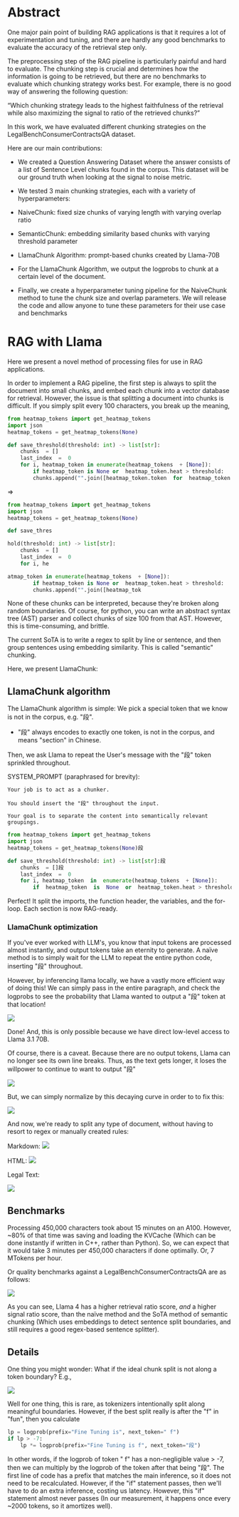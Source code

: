 # Abstract

One major pain point of building RAG applications is that it requires a lot of experimentation and tuning, and there are hardly any good benchmarks to evaluate the accuracy of the retrieval step only.

The preprocessing step of the RAG pipeline is particularly painful and hard to evaluate. The chunking step is crucial and determines how the information is going to be retrieved, but there are no benchmarks to evaluate which chunking strategy works best. For example, there is no good way of answering the following question:

“Which chunking strategy leads to the highest faithfulness of the retrieval while also maximizing the signal to ratio of the retrieved chunks?”

In this work, we have evaluated different chunking strategies on the LegalBenchConsumerContractsQA dataset.

Here are our main contributions:  

-   We created a Question Answering Dataset where the answer consists of a list of Sentence Level chunks found in the corpus. This dataset will be our ground truth when looking at the signal to noise metric.
-   We tested 3 main chunking strategies, each with a variety of hyperparameters:

-   NaiveChunk: fixed size chunks of varying length with varying overlap ratio
-   SemanticChunk: embedding similarity based chunks with varying threshold parameter
-   LlamaChunk Algorithm: prompt-based chunks created by Llama-70B

-   For the LlamaChunk Algorithm, we output the logprobs to chunk at a certain level of the document.
-   Finally, we create a hyperparameter tuning pipeline for the NaiveChunk method to tune the chunk size and overlap parameters. We will release the code and allow anyone to tune these parameters for their use case and benchmarks

# RAG with Llama

Here we present a novel method of processing files for use in RAG applications.

In order to implement a RAG pipeline, the first step is always to split the document into small chunks, and embed each chunk into a vector database for retrieval. However, the issue is that splitting a document into chunks is difficult. If you simply split every 100 characters, you break up the meaning,

```python
from heatmap_tokens import get_heatmap_tokens
import json
heatmap_tokens = get_heatmap_tokens(None)

def save_threshold(threshold: int) -> list[str]:
    chunks  = []
    last_index  =  0
    for i, heatmap_token in enumerate(heatmap_tokens  + [None]):
        if heatmap_token is None or  heatmap_token.heat > threshold:
        chunks.append("".join([heatmap_token.token  for  heatmap_token  in  heatmap_tokens[last_index:i]]))
```

=>

```python
from heatmap_tokens import get_heatmap_tokens
import json
heatmap_tokens = get_heatmap_tokens(None)

def save_thres
```

```python
hold(threshold: int) -> list[str]:
    chunks  = []
    last_index  =  0
    for i, he
```

```python
atmap_token in enumerate(heatmap_tokens  + [None]):
        if heatmap_token is None or  heatmap_token.heat > threshold:
        chunks.append("".join([heatmap_tok
```

None of these chunks can be interpreted, because they're broken along random boundaries. Of course, for python, you can write an abstract syntax tree (AST) parser and collect chunks of size 100 from that AST. However, this is time-consuming, and brittle.

The current SoTA is to write a regex to split by line or sentence, and then group sentences using embedding similarity. This is called "semantic" chunking.

Here, we present LlamaChunk:

## LlamaChunk algorithm

The LlamaChunk algorithm is simple: We pick a special token that we know is not in the corpus, e.g. "段".
- "段" always encodes to exactly one token, is not in the corpus, and means "section" in Chinese.

Then, we ask Llama to repeat the User's message with the "段" token sprinkled throughout.

SYSTEM_PROMPT (paraphrased for brevity):
```
Your job is to act as a chunker.

You should insert the "段" throughout the input.

Your goal is to separate the content into semantically relevant groupings.
```

```python
from heatmap_tokens import get_heatmap_tokens
import json
heatmap_tokens = get_heatmap_tokens(None)段

def save_threshold(threshold: int) -> list[str]:段
    chunks  = []段
    last_index  =  0
    for i, heatmap_token  in  enumerate(heatmap_tokens  + [None]):
        if  heatmap_token  is  None  or  heatmap_token.heat > threshold:段
```

Perfect! It split the imports, the function header, the variables, and the for-loop. Each section is now RAG-ready.

### LlamaChunk optimization

If you've ever worked with LLM's, you know that input tokens are processed almost instantly, and output tokens take an eternity to generate. A naïve method is to simply wait for the LLM to repeat the entire python code, inserting "段" throughout.

However, by inferencing llama locally, we have a vastly more efficient way of doing this! We can simply pass in the entire paragraph, and check the logprobs to see the probability that Llama wanted to output a "段" token at that location!

![](https://i.imgur.com/QI1ZHLh.png)

Done! And, this is only possible because we have direct low-level access to Llama 3.1 70B.

Of course, there is a caveat. Because there are no output tokens, Llama can no longer see its own line breaks. Thus, as the text gets longer, it loses the willpower to continue to want to output "段"

![](https://i.imgur.com/zJIsJ9T.png)

But, we can simply normalize by this decaying curve in order to to fix this:

![](https://i.imgur.com/pdnU4HE.png)

And now, we're ready to split any type of document, without having to resort to regex or manually created rules:

Markdown:
![](https://i.imgur.com/VWd6mb9.png)

HTML:
![](https://i.imgur.com/201qkLp.png)

Legal Text:

![](https://i.imgur.com/6h5Oy1x.png)

## Benchmarks

Processing 450,000 characters took about 15 minutes on an A100. However, ~80% of that time was saving and loading the KVCache (Which can be done instantly if written in C++, rather than Python). So, we can expect that it would take 3 minutes per 450,000 characters if done optimally. Or, 7 MTokens per hour.

Or quality benchmarks against a LegalBenchConsumerContractsQA are as follows:

![](https://i.imgur.com/g9RJIz0.png)

As you can see, Llama 4 has a higher retrieval ratio score, _and_ a higher signal ratio score, than the naïve method and the SoTA method of semantic chunking (Which uses embeddings to detect sentence split boundaries, and still requires a good regex-based sentence splitter).

## Details

One thing you might wonder: What if the ideal chunk split is not along a token boundary? E.g.,

![](https://i.imgur.com/7brctyQ.png)

Well for one thing, this is rare, as tokenizers intentionally split along meaningful boundaries. However, if the best split really is after the "f" in "fun", then you calculate

```python
lp = logprob(prefix="Fine Tuning is", next_token=" f")
if lp > -7:
    lp *= logprob(prefix="Fine Tuning is f", next_token="段")
```

In other words, if the logprob of token " f" has a non-negligible value > -7, then we can multiply by the logprob of the token after that being "段". The first line of code has a prefix that matches the main inference, so it does not need to be recalculated. However, if the "if" statement passes, then we'll have to do an extra inference, costing us latency. However, this "if" statement almost never passes (In our measurement, it happens once every ~2000 tokens, so it amortizes well).
